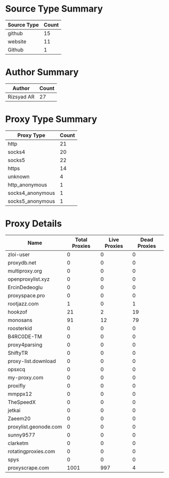 # Source Type Summary

| Source Type | Count |
|-------------|-------|
| github | 15 |
| website | 11 |
| Github | 1 |


# Author Summary

| Author | Count |
|--------|-------|
| Rizsyad AR | 27 |


# Proxy Type Summary

| Proxy Type | Count |
|------------|-------|
| http | 21 |
| socks4 | 20 |
| socks5 | 22 |
| https | 14 |
| unknown | 4 |
| http_anonymous | 1 |
| socks4_anonymous | 1 |
| socks5_anonymous | 1 |


# Proxy Details

| Name | Total Proxies | Live Proxies | Dead Proxies |
|------|---------------|--------------|---------------|
| zloi-user | 0 | 0 | 0 |
| proxydb.net | 0 | 0 | 0 |
| multiproxy.org | 0 | 0 | 0 |
| openproxylist.xyz | 0 | 0 | 0 |
| ErcinDedeoglu | 0 | 0 | 0 |
| proxyspace.pro | 0 | 0 | 0 |
| rootjazz.com | 1 | 0 | 1 |
| hookzof | 21 | 2 | 19 |
| monosans | 91 | 12 | 79 |
| roosterkid | 0 | 0 | 0 |
| B4RC0DE-TM | 0 | 0 | 0 |
| proxy4parsing | 0 | 0 | 0 |
| ShiftyTR | 0 | 0 | 0 |
| proxy-list.download | 0 | 0 | 0 |
| opsxcq | 0 | 0 | 0 |
| my-proxy.com | 0 | 0 | 0 |
| proxifly | 0 | 0 | 0 |
| mmppx12 | 0 | 0 | 0 |
| TheSpeedX | 0 | 0 | 0 |
| jetkai | 0 | 0 | 0 |
| Zaeem20 | 0 | 0 | 0 |
| proxylist.geonode.com | 0 | 0 | 0 |
| sunny9577 | 0 | 0 | 0 |
| clarketm | 0 | 0 | 0 |
| rotatingproxies.com | 0 | 0 | 0 |
| spys | 0 | 0 | 0 |
| proxyscrape.com | 1001 | 997 | 4 |
